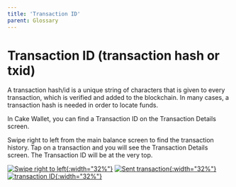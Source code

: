 ```yaml
---
title: 'Transaction ID'
parent: Glossary
---
```


# Transaction ID (transaction hash or txid)  

A transaction hash/id is a unique string of characters that is given to every transaction, which is verified and added to the blockchain. In many cases, a transaction hash is needed in order to locate funds.  

In Cake Wallet, you can find a Transaction ID on the Transaction Details screen.  

Swipe right to left from the main balance screen to find the transaction history. Tap on a transaction and you will see the Transaction Details screen. The Transaction ID will be at the very top.  

[![Swipe right to left](/assets/images/id-1.jpg){:width="32%"}](/assets/images/id-1.jpg)
[![Sent transaction](/assets/images/id-2.jpg){:width="32%"}](/assets/images/id-2.jpg)
[![transaction ID](/assets/images/id-3.jpg){:width="32%"}](/assets/images/id-3.jpg)
